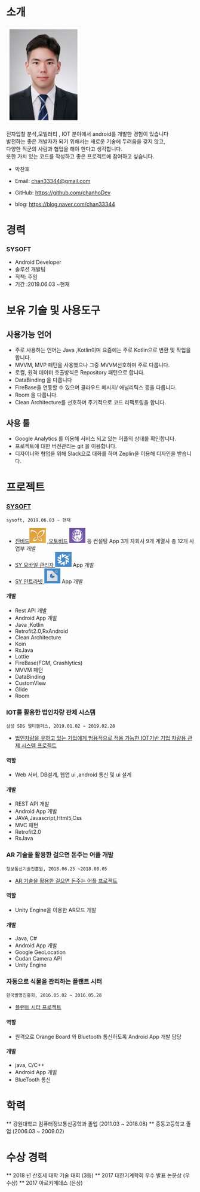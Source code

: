 # 소개

<img width="200" alt="image" src="./images/profile.jpeg">  

전자입찰 분석,모빌러티 , IOT 분야에서 android를 개발한 경험이 있습니다 <br>
발전하는 좋은 개발자가 되기 위해서는 새로운 기술에 두려움을 갖지 않고, <br>
다양한 직군의 사람과 협업을 해야 한다고 생각합니다. <br>
또한 가치 있는 코드를 작성하고 좋은 프로젝트에 참여하고 싶습니다.<br> 

- 박찬호

- Email: chan33344@gmail.com

- GitHub: https://github.com/chanhoDev 

- blog: https://blog.naver.com/chan33344


# 경력
### SYSOFT
- Android Developer
- 솔루션 개발팀
- 직책: 주임
- 기간 :2019.06.03 ~현재 

# 보유 기술 및 사용도구 
## 사용가능 언어 
- 주로 사용하는 언어는 Java ,Kotlin이며 요즘에는 주로 Kotlin으로 변환 및 작업을 합니다.  
- MVVM, MVP 패턴을 사용했으나 그중 MVVM선호하며 주로 다룹니다.
- 로컬, 원격 데이터 호출방식은 Repository 패턴으로 합니다. 
- DataBinding 을 다룹니다
- FireBase을 연동할 수 있으며 클라우드 메시지/ 애널리틱스 등을 다룹니다. 
- Room 을 다룹니다.
- Clean Architecture를 선호하며 주기적으로 코드 리팩토링을 합니다. 

## 사용 툴 
- Google Analytics 를 이용해 서비스 되고 있는 어플의 상태를 확인합니다. 
- 프로젝트에 대한 버전관리는 git 을 이용합니다.
- 디자이너와 협업을 위해 Slack으로 대화를 하며 Zeplin을 이용해 디자인을 받습니다.

# 프로젝트

### <a href="http://www.sysofting.co.kr/views/main.html">SYSOFT</a>  
<code>sysoft, 2019.06.03 ~ 현재</code>
- <a href="https://play.google.com/store/apps/details?id=com.sysofting.jinbid">진비드</a><img src="./images/jinbid.png" height="40" alt="Jinbid logo"/> ,<a href="https://play.google.com/store/apps/details?id=com.sysofting.autobid">오토비드</a> <img src="./images/autobid.png" height="40" alt="autobid logo"/> 등 컨설팅 App 3개 자회사 9개 계열사 총 12개 사업부 개발
- <a href="https://play.google.com/store/apps/details?id=com.sysoft.manager">SY 모바일 관리자 </a> <img src="./images/manager.png" height="40" alt="SY Manager logo"/>  App 개발 
- <a href="https://play.google.com/store/apps/details?id=com.sysoft.intranet">SY 인트라넷 </a> <img src="./images/intranet.png" height="40" alt="SY Intranet logo"/> App 개발 

#### 개발
- Rest API 개발 
- Android App 개발
- Java ,Kotlin 
- Retrofit2.0,RxAndroid
- Clean Architecture
- Koin
- RxJava
- Lottie
- FireBase(FCM, Crashlytics)
- MVVM 패턴 
- DataBinding
- CustomView
- Glide
- Room


### IOT를 활용한 법인차량 관제 시스템
<code>삼성 SDS 멀티캠퍼스, 2019.01.02 ~ 2019.02.28</code>
- <a href="https://blog.naver.com/chan33344/221479792399">법인차량을 유하고 있는 기업에게 범용적으로 적용 가능한 IOT기반 기업 차량용 관제 시스템 프로젝트</a>

#### 역할
- Web 서버, DB설계, 웹앱 ui ,android 통신 및 ui 설계

#### 개발
- REST API 개발 
- Android App 개발 
- JAVA,Javascript,Html5,Css
- MVC 패턴
- Retrofit2.0
- RxJava 

### AR 기술을 활용한 걸으면 돈주는 어플 개발 
<code>정보통신기술진흥원, 2018.06.25 ~2018.08.05</code>
- <a href="https://blog.naver.com/chan33344/221480026460"> AR 기술을 활용한 걸으면 돈주는 어플 프로젝트</a>

#### 역할
- Unity Engine을 이용한 AR모드 개발 

#### 개발
- Java, C#
- Android App 개발 
- Google GeoLocation
- Cudan Camera API
- Unity Engine

### 자동으로 식물을 관리하는 플랜트 시터
<code>한국발명진흥회, 2016.05.02 ~ 2016.05.28 </code>
- <a href="https://blog.naver.com/chan33344/221259397563">플랜트 시터 프로젝트</a>

#### 역할
- 원격으로 Orange Board 와 Bluetooth 통신하도록 Android App 개발 담당 

#### 개발 
- java, C/C++
- Android App 개발 
- BlueTooth 통신 




# 학력

** 강원대학교 컴퓨터정보통신공학과 졸업 (2011.03 ~ 2018.08) 
** 중동고등학교 졸업 (2006.03 ~ 2009.02)

# 수상 경력

** 2018 년 산호세 대학 기술 대회 (3등)
** 2017 대한기계학회 우수 발표 논문상 (우수상)
** 2017 아르키메데스 (은상)






